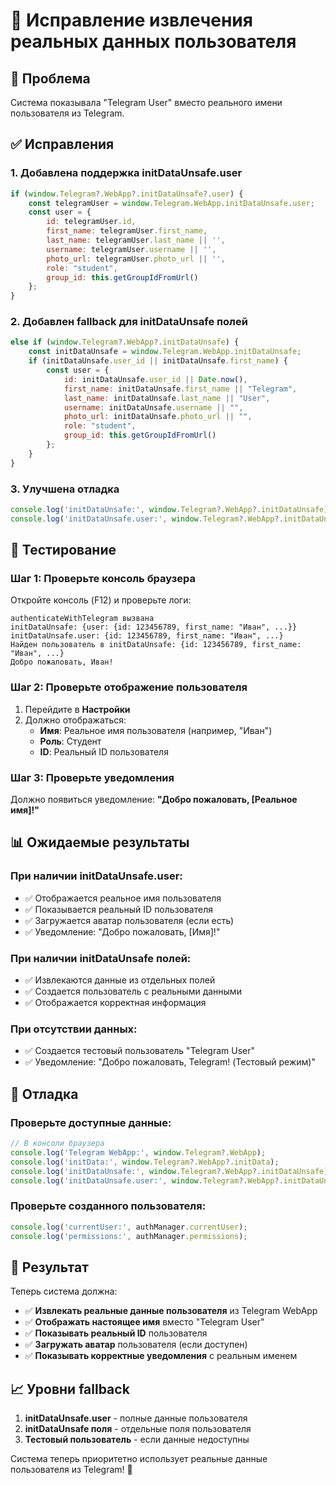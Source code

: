 # 🎯 Исправление извлечения реальных данных пользователя

## 🚨 Проблема
Система показывала "Telegram User" вместо реального имени пользователя из Telegram.

## ✅ Исправления

### 1. **Добавлена поддержка initDataUnsafe.user**
```javascript
if (window.Telegram?.WebApp?.initDataUnsafe?.user) {
    const telegramUser = window.Telegram.WebApp.initDataUnsafe.user;
    const user = {
        id: telegramUser.id,
        first_name: telegramUser.first_name,
        last_name: telegramUser.last_name || '',
        username: telegramUser.username || '',
        photo_url: telegramUser.photo_url || '',
        role: "student",
        group_id: this.getGroupIdFromUrl()
    };
}
```

### 2. **Добавлен fallback для initDataUnsafe полей**
```javascript
else if (window.Telegram?.WebApp?.initDataUnsafe) {
    const initDataUnsafe = window.Telegram.WebApp.initDataUnsafe;
    if (initDataUnsafe.user_id || initDataUnsafe.first_name) {
        const user = {
            id: initDataUnsafe.user_id || Date.now(),
            first_name: initDataUnsafe.first_name || "Telegram",
            last_name: initDataUnsafe.last_name || "User",
            username: initDataUnsafe.username || "",
            photo_url: initDataUnsafe.photo_url || "",
            role: "student",
            group_id: this.getGroupIdFromUrl()
        };
    }
}
```

### 3. **Улучшена отладка**
```javascript
console.log('initDataUnsafe:', window.Telegram?.WebApp?.initDataUnsafe);
console.log('initDataUnsafe.user:', window.Telegram?.WebApp?.initDataUnsafe?.user);
```

## 🧪 Тестирование

### **Шаг 1: Проверьте консоль браузера**
Откройте консоль (F12) и проверьте логи:
```
authenticateWithTelegram вызвана
initDataUnsafe: {user: {id: 123456789, first_name: "Иван", ...}}
initDataUnsafe.user: {id: 123456789, first_name: "Иван", ...}
Найден пользователь в initDataUnsafe: {id: 123456789, first_name: "Иван", ...}
Добро пожаловать, Иван!
```

### **Шаг 2: Проверьте отображение пользователя**
1. Перейдите в **Настройки**
2. Должно отображаться:
   - **Имя**: Реальное имя пользователя (например, "Иван")
   - **Роль**: Студент
   - **ID**: Реальный ID пользователя

### **Шаг 3: Проверьте уведомления**
Должно появиться уведомление: **"Добро пожаловать, [Реальное имя]!"**

## 📊 Ожидаемые результаты

### **При наличии initDataUnsafe.user:**
- ✅ Отображается реальное имя пользователя
- ✅ Показывается реальный ID пользователя
- ✅ Загружается аватар пользователя (если есть)
- ✅ Уведомление: "Добро пожаловать, [Имя]!"

### **При наличии initDataUnsafe полей:**
- ✅ Извлекаются данные из отдельных полей
- ✅ Создается пользователь с реальными данными
- ✅ Отображается корректная информация

### **При отсутствии данных:**
- ✅ Создается тестовый пользователь "Telegram User"
- ✅ Уведомление: "Добро пожаловать, Telegram! (Тестовый режим)"

## 🔧 Отладка

### **Проверьте доступные данные:**
```javascript
// В консоли браузера
console.log('Telegram WebApp:', window.Telegram?.WebApp);
console.log('initData:', window.Telegram?.WebApp?.initData);
console.log('initDataUnsafe:', window.Telegram?.WebApp?.initDataUnsafe);
console.log('initDataUnsafe.user:', window.Telegram?.WebApp?.initDataUnsafe?.user);
```

### **Проверьте созданного пользователя:**
```javascript
console.log('currentUser:', authManager.currentUser);
console.log('permissions:', authManager.permissions);
```

## 🚀 Результат

Теперь система должна:
- ✅ **Извлекать реальные данные пользователя** из Telegram WebApp
- ✅ **Отображать настоящее имя** вместо "Telegram User"
- ✅ **Показывать реальный ID** пользователя
- ✅ **Загружать аватар** пользователя (если доступен)
- ✅ **Показывать корректные уведомления** с реальным именем

## 📈 Уровни fallback

1. **initDataUnsafe.user** - полные данные пользователя
2. **initDataUnsafe поля** - отдельные поля пользователя
3. **Тестовый пользователь** - если данные недоступны

Система теперь приоритетно использует реальные данные пользователя из Telegram! 🎉

